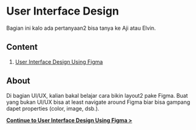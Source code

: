 # User Interface Design

Bagian ini kalo ada pertanyaan2 bisa tanya ke Aji atau Elvin.

## Content
1. [User Interface Design Using Figma](ui/README.md)

## About
Di bagian UI/UX, kalian bakal belajar cara bikin layout2 pake Figma. Buat yang bukan UI/UX bisa at least navigate around Figma biar bisa gampang dapet properties (color, image, dsb.).

**[Continue to User Interface Design Using Figma >](ui/README.md)**